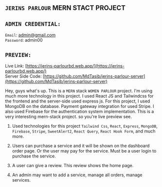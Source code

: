 ## `JERINS PARLOUR` MERN STACT PROJECT

## `ADMIN CREDENTIAL:`

`Email`: admin@gmail.com <br/>
`Password`: admin00

## `PREVIEW:`

Live Link: [https://jerins-parlourbd.web.app/](https://jerins-parlourbd.web.app/) <br/>
Server Side Code: [https://github.com/MdTasib/jerins-parlour-server](https://github.com/MdTasib/jerins-parlour-server)

Hey, guys what's up. This is a `MERN` stack `WOMEN PARLOUR` project. I'm using much more technology in this project. I used React JS and Tailwindcss for the frontend and the server-side used express js. For this project, I used MongoDB on the database. Payment gateway integration for used Stripe. I also used Firebase for the authentication system implementation. This is a very interesting mern-stack project. so you're live preview see.

1. Used technologies for this project `Tailwind Css`, `React`, `Express`, `MongoDB`, `Firebase`, `Stripe`, `SweetAlert2`, `React Query`, `React Hook Form`, and much more.

2. Users can purchase a service and it will be shown on the dashboard order page. Or the user may pay for the service. Must be a user login to purchase the service.
3. A user can give a review. This review shows the home page.

4. An admin may want to add a service, manage all orders, manage services.
